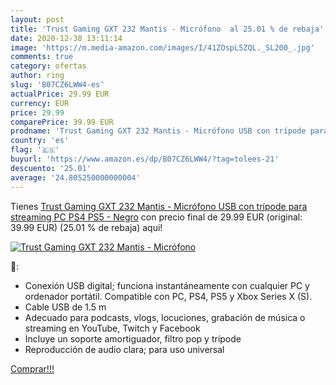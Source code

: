 ```yaml
---
layout: post
title: 'Trust Gaming GXT 232 Mantis - Micrófono  al 25.01 % de rebaja'
date: 2020-12-30 13:11:14
image: 'https://m.media-amazon.com/images/I/41ZOspL5ZQL._SL200_.jpg'
comments: true
category: ofertas
author: ring
slug: 'B07CZ6LWW4-es'
actualPrice: 29.99 EUR
currency: EUR
price: 29.99
comparePrice: 39.99 EUR
prodname: 'Trust Gaming GXT 232 Mantis - Micrófono USB con trípode para streaming  PC  PS4  PS5 - Negro'
country: 'es'
flag: '🇪🇸'
buyurl: 'https://www.amazon.es/dp/B07CZ6LWW4/?tag=tolees-21'
descuento: '25.01'
average: '24.805250000000004'
---
```


Tienes [Trust Gaming GXT 232 Mantis - Micrófono USB con trípode para streaming  PC  PS4  PS5 - Negro](https://www.amazon.es/dp/B07CZ6LWW4/?tag=tolees-21) con precio final de  29.99 EUR (original: 39.99 EUR) (25.01 %  de rebaja) aqui!

[![Trust Gaming GXT 232 Mantis - Micrófono ](https://m.media-amazon.com/images/I/41ZOspL5ZQL._SL200_.jpg)](https://www.amazon.es/dp/B07CZ6LWW4/?tag=tolees-21)

🔎:

- Conexión USB digital; funciona instantáneamente con cualquier PC y ordenador portátil. Compatible con PC, PS4, PS5 y Xbox Series X (S).
- Cable USB de 1.5 m
- Adecuado para podcasts, vlogs, locuciones, grabación de música o streaming en YouTube, Twitch y Facebook
- Incluye un soporte amortiguador, filtro pop y trípode
- Reproducción de audio clara; para uso universal

[Comprar!!!](https://www.amazon.es/dp/B07CZ6LWW4/?tag=tolees-21)
